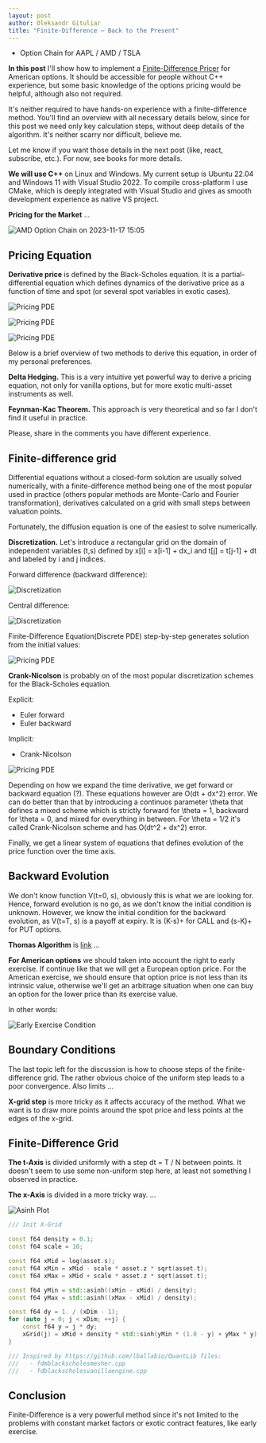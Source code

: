```yaml
---
layout: post
author: Oleksandr Gituliar
title: "Finite-Difference – Back to the Present"
---
```


- Option Chain for AAPL / AMD / TSLA

**In this post** I'll show how to implement a
[Finite-Difference Pricer](https://en.wikipedia.org/wiki/Finite_difference_methods_for_option_pricing)
for American options. It should be accessible for people without C++ experience, but some basic
knowledge of the options pricing would be helpful, although also not required.

It's neither required to have hands-on experience with a finite-difference method. You'll find an
overview with all necessary details below, since for this post we need only key calculation steps,
without deep details of the algorithm. It's neither scarry nor difficult, believe me.

Let me know if you want those details in the next post (like, react, subscribe, etc.). For now, see
books for more details.

**We will use C++** on Linux and Windows. My current setup is Ubuntu 22.04 and Windows 11 with
Visual Studio 2022. To compile cross-platform I use CMake, which is deeply integrated with Visual
Studio and gives as smooth development experience as native VS project.

**Pricing for the Market** ...

![AMD Option Chain on 2023-11-17 15:05](/assets/img/202311171505-AMD-retro.png)

## Pricing Equation

**Derivative price** is defined by the Black-Scholes equation. It is a partial-differential equation
which defines dynamics of the derivative price as a function of time and spot (or several spot
variables in exotic cases).

![Pricing PDE](/assets/img/fd-pde.png)

![Pricing PDE](/assets/img/fd-pde-x.png)

![Pricing PDE](/assets/img/fd-x.png)

Below is a brief overview of two methods to derive this equation, in order of my personal
preferences.

**Delta Hedging.** This is a very intuitive yet powerful way to derive a pricing equation, not only
for vanilla options, but for more exotic multi-asset instruments as well.

**Feynman-Kac Theorem.** This approach is very theoretical and so far I don't find it useful in
practice.

Please, share in the comments you have different experience.

## Finite-difference grid

Differential equations without a closed-form solution are usually solved numerically, with a
finite-difference method being one of the most popular used in practice (others popular methods are
Monte-Carlo and Fourier transformation), derivatives calculated on a grid with small steps between
valuation points.

Fortunately, the diffusion equation is one of the easiest to solve numerically.

**Discretization.** Let's introduce a rectangular grid on the domain of independent variables (t,s)
defined by x[i] = x[i-1] + dx_i and t[j] = t[j-1] + dt and labeled by i and j indices.

Forward difference (backward difference):

![Discretization](/assets/img/fd-dVdt.png)

Central difference:

![Discretization](/assets/img/fd-dVdx.png)

Finite-Difference Equation(Discrete PDE) step-by-step generates solution from the initial values:

![Pricing PDE](/assets/img/fd-pde2.png)

**Crank-Nicolson** is probably on of the most popular discretization schemes for the Black-Scholes
equation.

Explicit:

- Euler forward
- Euler backward

Implicit:

- Crank-Nicolson

![Pricing PDE](/assets/img/fd-schemes.png)

Depending on how we expand the time derivative, we get forward or backward equation (?). These
equations however are O(dt + dx^2) error. We can do better than that by introducing a continuos
parameter \theta that defines a mixed scheme which is strictly forward for \theta = 1, backward for
\theta = 0, and mixed for everything in between. For \theta = 1/2 it's called Crank-Nicolson scheme
and has O(dt^2 + dx^2) error.

Finally, we get a linear system of equations that defines evolution of the price function over the
time axis.

## Backward Evolution

We don't know function V(t=0, s), obviously this is what we are looking for. Hence, forward
evolution is no go, as we don't know the initial condition is unknown. However, we know the initial
condition for the backward evolution, as V(t=T, s) is a payoff at expiry. It is (K-s)+ for CALL and
(s-K)+ for PUT options.

**Thomas Algorithm** is [link](https://en.wikipedia.org/wiki/Tridiagonal_matrix_algorithm) ...

**For American options** we should taken into account the right to early exercise. If continue like
that we will get a European option price. For the American exercise, we should ensure that option
price is not less than its intrinsic value, otherwise we'll get an arbitrage situation when one can
buy an option for the lower price than its exercise value.

In other words:

![Early Exercise Condition](/assets/img/fd-early-exercise.png)

## Boundary Conditions

The last topic left for the discussion is how to choose steps of the finite-difference grid. The
rather obvious choice of the uniform step leads to a poor convergence. Also limits ...

**X-grid step** is more tricky as it affects accuracy of the method. What we want is to draw more
points around the spot price and less points at the edges of the x-grid.

## Finite-Difference Grid

**The t-Axis** is divided uniformly with a step dt = T / N between points. It doesn't seem to use
some non-uniform step here, at least not something I observed in practice.

**The x-Axis** is divided in a more tricky way. ...

![Asinh Plot](/assets/img/asinh.png)

```cpp
/// Init X-Grid

const f64 density = 0.1;
const f64 scale = 10;

const f64 xMid = log(asset.s);
const f64 xMin = xMid - scale * asset.z * sqrt(asset.t);
const f64 xMax = xMid + scale * asset.z * sqrt(asset.t);

const f64 yMin = std::asinh((xMin - xMid) / density);
const f64 yMax = std::asinh((xMax - xMid) / density);

const f64 dy = 1. / (xDim - 1);
for (auto j = 0; j < xDim; ++j) {
    const f64 y = j * dy;
    xGrid(j) = xMid + density * std::sinh(yMin * (1.0 - y) + yMax * y);
}

/// Inspired by https://github.com/lballabio/QuantLib files:
///   - fdmblackscholesmesher.cpp
///   - fdblackscholesvanillaengine.cpp
```

## Conclusion

Finite-Difference is a very powerful method since it's not limited to the problems with constant
market factors or exotic contract features, like early exercise.

